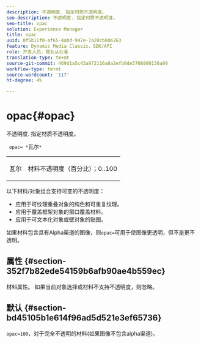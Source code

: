 ```yaml
---
description: 不透明度. 指定材质不透明度。
seo-description: 不透明度. 指定材质不透明度。
seo-title: opac
solution: Experience Manager
title: opac
uuid: 0f5b11f0-af65-4abd-947e-7a28cb8de263
feature: Dynamic Media Classic，SDK/API
role: 开发人员，商业从业者
translation-type: tm+mt
source-git-commit: 469d1a5c43a972116a8a2efb0de5708800130a99
workflow-type: tm+mt
source-wordcount: '117'
ht-degree: 4%

---
```



# opac{#opac}

不透明度. 指定材质不透明度。

` opac= *`瓦尔`*`

<table id="simpletable_6AB8CD75F526469FBC9FEAE049792EF2"> 
 <tr class="strow"> 
  <td class="stentry"> <p> <span class="varname"> 瓦尔  </span> </p> </td> 
  <td class="stentry"> <p>材料不透明度（百分比）；0..100 </p> </td> 
 </tr> 
</table>

以下材料/对象组合支持可变的不透明度：

* 应用于可纹理重叠对象的纯色和可重复纹理。
* 应用于覆盖框架对象的窗口覆盖材料。
* 应用于可文本化对象或壁对象的贴图。

如果材料包含具有Alpha渠道的图像，则`opac=`可用于使图像更透明，但不是更不透明。

## 属性 {#section-352f7b82ede54159b6afb90ae4b559ec}

材料属性。 如果当前对象选择或材料不支持不透明度，则忽略。

## 默认 {#section-bd45105b1e614f96ad5d521e3ef65736}

`opac=100`，对于完全不透明的材料(如果图像不包含alpha渠道)。
